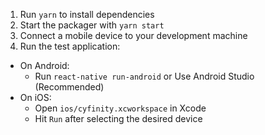 1. Run `yarn` to install dependencies
2. Start the packager with `yarn start`
3. Connect a mobile device to your development machine
4. Run the test application:

- On Android:
  - Run `react-native run-android` or Use Android Studio (Recommended)
- On iOS:
  - Open `ios/cyfinity.xcworkspace` in Xcode
  - Hit `Run` after selecting the desired device